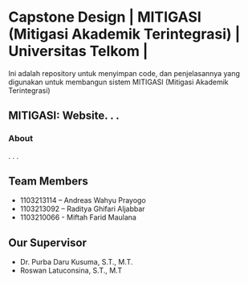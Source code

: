 # Capstone Design | MITIGASI (Mitigasi Akademik Terintegrasi) | Universitas Telkom |

Ini adalah repository untuk menyimpan code, dan penjelasannya yang digunakan untuk membangun sistem MITIGASI (Mitigasi Akademik Terintegrasi)

## MITIGASI: Website. . .
### About
. . .

## Team Members
- 1103213114 – Andreas Wahyu Prayogo
- 1103213092 – Raditya Ghifari Aljabbar
- 1103210066 - Miftah Farid Maulana

## Our Supervisor
- Dr. Purba Daru Kusuma, S.T., M.T.
- Roswan Latuconsina, S.T., M.T
